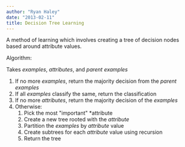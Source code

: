 ```yaml
---
author: "Ryan Haley"
date: "2013-02-11"
title: Decision Tree Learning
---
```


A method of learning which involves creating a tree of decision nodes based around attribute values.

Algorithm:

Takes *examples*, *attributes*, and *parent examples*

1. If no more *examples*, return the majority decision from the *parent examples*
2. If all *examples* classify the same, return the classification
3. If no more *attributes*, return the majority decision of the *examples*
4. Otherwise:
    1. Pick the most "important" *attribute
    2. Create a new tree rooted with the *attribute*
    3. Partition the *examples* by *attribute* value
    4. Create subtrees for each *attribute* value using recursion
    5. Return the tree
